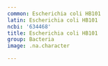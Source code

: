 ```yaml
---
common: Escherichia coli HB101
latin: Escherichia coli HB101
ncbi: '634468'
title: Escherichia coli HB101
group: Bacteria
image: .na.character

---
```

